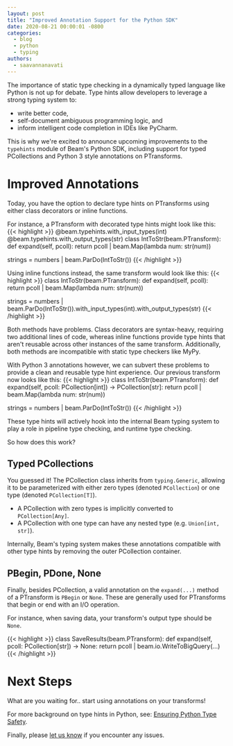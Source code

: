 ```yaml
---
layout: post
title: "Improved Annotation Support for the Python SDK"
date: 2020-08-21 00:00:01 -0800
categories:
  - blog
  - python
  - typing
authors:
  - saavannanavati
---
```


<!--
Licensed under the Apache License, Version 2.0 (the "License");
you may not use this file except in compliance with the License.
You may obtain a copy of the License at

http://www.apache.org/licenses/LICENSE-2.0

Unless required by applicable law or agreed to in writing, software
distributed under the License is distributed on an "AS IS" BASIS,
WITHOUT WARRANTIES OR CONDITIONS OF ANY KIND, either express or implied.
See the License for the specific language governing permissions and
limitations under the License.
-->

The importance of static type checking in a dynamically
typed language like Python is not up for debate. Type hints
allow developers to leverage a strong typing system to:

- write better code,
- self-document ambiguous programming logic, and
- inform intelligent code completion in IDEs like PyCharm.

This is why we're excited to announce upcoming improvements to
the `typehints` module of Beam's Python SDK, including support
for typed PCollections and Python 3 style annotations on PTransforms.

# Improved Annotations

Today, you have the option to declare type hints on PTransforms using either
class decorators or inline functions.

For instance, a PTransform with decorated type hints might look like this:
{{< highlight >}}
@beam.typehints.with_input_types(int)
@beam.typehints.with_output_types(str)
class IntToStr(beam.PTransform):
def expand(self, pcoll):
return pcoll | beam.Map(lambda num: str(num))

strings = numbers | beam.ParDo(IntToStr())
{{< /highlight >}}

Using inline functions instead, the same transform would look like this:
{{< highlight >}}
class IntToStr(beam.PTransform):
def expand(self, pcoll):
return pcoll | beam.Map(lambda num: str(num))

strings = numbers | beam.ParDo(IntToStr()).with_input_types(int).with_output_types(str)
{{< /highlight >}}

Both methods have problems. Class decorators are syntax-heavy,
requiring two additional lines of code, whereas inline functions provide type hints
that aren't reusable across other instances of the same transform. Additionally, both
methods are incompatible with static type checkers like MyPy.

With Python 3 annotations however, we can subvert these problems to provide a
clean and reusable type hint experience. Our previous transform now looks like this:
{{< highlight >}}
class IntToStr(beam.PTransform):
def expand(self, pcoll: PCollection[int]) -> PCollection[str]:
return pcoll | beam.Map(lambda num: str(num))

strings = numbers | beam.ParDo(IntToStr())
{{< /highlight >}}

These type hints will actively hook into the internal Beam typing system to
play a role in pipeline type checking, and runtime type checking.

So how does this work?

## Typed PCollections

You guessed it! The PCollection class inherits from `typing.Generic`, allowing it to be
parameterized with either zero types (denoted `PCollection`) or one type (denoted `PCollection[T]`).

- A PCollection with zero types is implicitly converted to `PCollection[Any]`.
- A PCollection with one type can have any nested type (e.g. `Union[int, str]`).

Internally, Beam's typing system makes these annotations compatible with other
type hints by removing the outer PCollection container.

## PBegin, PDone, None

Finally, besides PCollection, a valid annotation on the `expand(...)` method of a PTransform is
`PBegin` or `None`. These are generally used for PTransforms that begin or end with an I/O operation.

For instance, when saving data, your transform's output type should be `None`.

{{< highlight >}}
class SaveResults(beam.PTransform):
def expand(self, pcoll: PCollection[str]) -> None:
return pcoll | beam.io.WriteToBigQuery(...)
{{< /highlight >}}

# Next Steps

What are you waiting for.. start using annotations on your transforms!

For more background on type hints in Python, see:
[Ensuring Python Type Safety](https://beam.apache.org/documentation/sdks/python-type-safety/).

Finally, please
[let us know](https://beam.apache.org/community/contact-us/)
if you encounter any issues.
